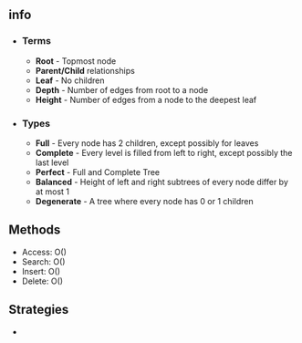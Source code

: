 ## info

- ### Terms
  - **Root** - Topmost node
  - **Parent/Child** relationships
  - **Leaf** - No children
  - **Depth** - Number of edges from root to a node
  - **Height** - Number of edges from a node to the deepest leaf
- ### Types
  - **Full** - Every node has 2 children, except possibly for leaves
  - **Complete** - Every level is filled from left to right, except possibly the last level
  - **Perfect** - Full and Complete Tree
  - **Balanced** - Height of left and right subtrees of every node differ by at most 1
  - **Degenerate** - A tree where every node has 0 or 1 children

## Methods

- Access: O()
- Search: O()
- Insert: O()
- Delete: O()

## Strategies

-
